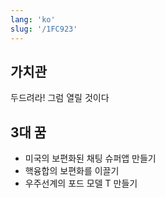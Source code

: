 ```yaml
---
lang: 'ko'
slug: '/1FC923'
---
```


## 가치관

두드려라! 그럼 열릴 것이다

## 3대 꿈

- 미국의 보편화된 채팅 슈퍼앱 만들기
- 핵융합의 보편화를 이끌기
- 우주선계의 포드 모델 T 만들기
